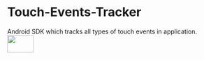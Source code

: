 # Touch-Events-Tracker
Android SDK which tracks all types of touch events in application.<br>
<img src="https://bintray.com/assets/bintray-logo.png" width="60" height="40">
